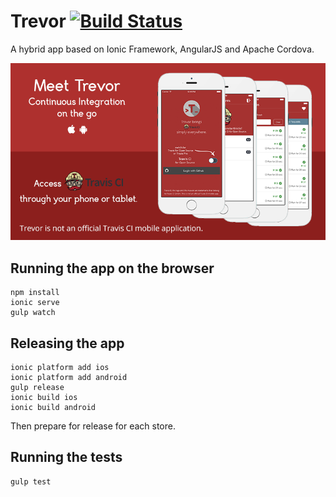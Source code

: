Trevor [![Build Status](https://magnum.travis-ci.com/ekonstantinidis/travis-mobile.svg?token=9QR4ewbqbkEmHps6q5sq&branch=master)](https://magnum.travis-ci.com/ekonstantinidis/travis-mobile)
=====================
A hybrid app based on Ionic Framework, AngularJS and Apache Cordova.

![Trevor App](www/images/press.png)

## Running the app on the browser

    npm install
    ionic serve
    gulp watch


## Releasing the app

    ionic platform add ios
    ionic platform add android
    gulp release
    ionic build ios
    ionic build android

Then prepare for release for each store.


## Running the tests

    gulp test

